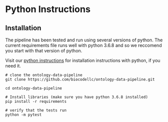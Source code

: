 # Python Instructions

## Installation
The pipeline has been tested and run using several versions of python.  The current requirements file runs well with python 3.6.8 and so we reccomend you start with that version of python.

Visit our [python instructions](pythonInstructions.md) for installation instructions with python, if you need it.

```
# clone the ontology-data-pipeline
git clone https://github.com/biocodellc/ontology-data-pipeline.git

cd ontology-data-pipeline

# Install libraries (make sure you have python 3.6.8 installed)
pip install -r requirements

# verify that the tests run
python -m pytest
```

